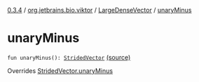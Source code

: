 [0.3.4](../../index.md) / [org.jetbrains.bio.viktor](../index.md) / [LargeDenseVector](index.md) / [unaryMinus](.)

# unaryMinus

`fun unaryMinus(): `[`StridedVector`](../-strided-vector/index.md) [(source)](https://github.com/JetBrains-Research/viktor/blob/0.3.4/src/main/kotlin/org/jetbrains/bio/viktor/DenseVector.kt#L117)

Overrides [StridedVector.unaryMinus](../-strided-vector/unary-minus.md)

